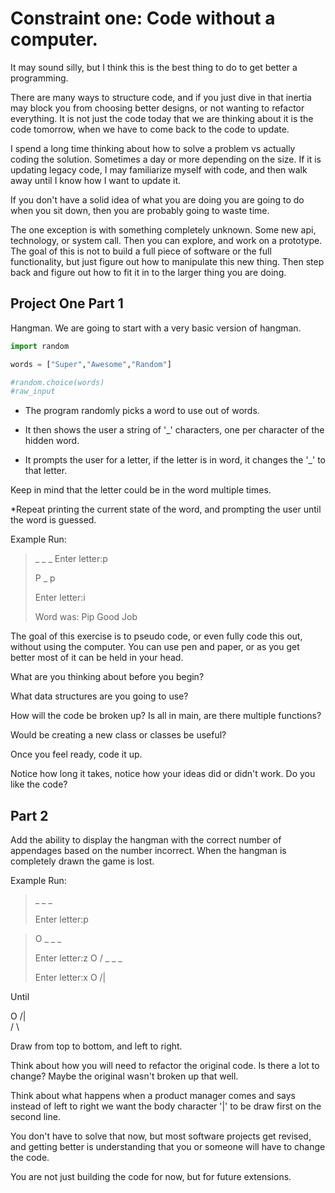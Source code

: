 
# Constraint one: Code without a computer.

It may sound silly, but I think this is the best thing to do to get better a programming.

There are many ways to structure code, and if you just dive in that inertia may block you from choosing better designs, or not wanting to refactor everything. It is not just the code today that we are thinking about it is the code tomorrow, when we have to come back to the code to update.

I spend a long time thinking about how to solve a problem vs actually coding the solution. Sometimes a day or more depending on the size. If it is updating legacy code, I may familiarize myself with code, and then walk away until I know how I want to update it.

If you don't have a solid idea of what you are doing you are going to do when you sit down, then you are probably going to waste time.

The one exception is with something completely unknown. Some new api, technology, or system call. Then you can explore, and work on a prototype. The goal of this is not to build a full piece of software or the full functionality, but just figure out how to manipulate this new thing. Then step back and figure out how to fit it in to the larger thing you are doing.

## Project One Part 1

Hangman. We are going to start with a very basic version of hangman.


```python
import random

words = ["Super","Awesome","Random"]

#random.choice(words)
#raw_input

```

* The program randomly picks a word to use out of words.

* It then shows the user a string of '_' characters, one per character of the hidden word.

* It prompts the user for a letter, if the letter is in word, it changes the '_' to that letter.

Keep in mind that the letter could be in the word multiple times.

*Repeat printing the current state of the word, and prompting the user until the word is guessed.

Example Run:

> \_ \_ \_ 
> Enter letter:p
>
> P _ p
> 
> Enter letter:i
> 
> Word was: Pip 
> Good Job

The goal of this exercise is to pseudo code, or even fully code this out, without using the computer. You can use pen and paper, or as you get better most of it can be held in your head.

What are you thinking about before you begin?


What data structures are you going to use? 

How will the code be broken up? Is all in main, are there multiple functions? 

Would be creating a new class or classes be useful?

Once you feel ready, code it up.

Notice how long it takes, notice how your ideas did or didn't work. Do you like the code?


## Part 2

Add the ability to display the hangman with the correct number of appendages based on the number incorrect. When the hangman is completely drawn the game is lost.

Example Run:

>\_ \_ \_
> 
> Enter letter:p

> O
> \_ \_ \_
>
>Enter letter:z
> O
>/
>\_ \_ \_
>
>Enter letter:x
> O
>/|


Until

 O
/|\
/ \

Draw from top to bottom, and left to right.

Think about how you will need to refactor the original code. Is there a lot to change? Maybe the original wasn't broken up that well.

Think about what happens when a product manager comes and says instead of left to right we want the body character '|' to be draw first on the second line.

You don't have to solve that now, but most software projects get revised, and getting better is understanding that you or someone will have to change the code.

You are not just building the code for now, but for future extensions.
